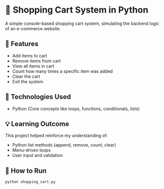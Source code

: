 # 🛒 Shopping Cart System in Python

A simple console-based shopping cart system, simulating the backend logic of an e-commerce website.

## 🔧 Features
- Add items to cart
- Remove items from cart
- View all items in cart
- Count how many times a specific item was added
- Clear the cart
- Exit the system

## 📌 Technologies Used
- Python (Core concepts like loops, functions, conditionals, lists)

## 💡 Learning Outcome
This project helped reinforce my understanding of:
- Python list methods (append, remove, count, clear)
- Menu-driven loops
- User input and validation

## 🚀 How to Run
```bash
python shopping_cart.py
